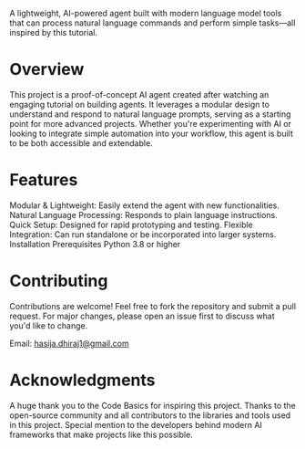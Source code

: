 A lightweight, AI-powered agent built with modern language model tools that can process natural language commands and perform simple tasks—all inspired by this tutorial.

# Overview
This project is a proof-of-concept AI agent created after watching an engaging tutorial on building agents. It leverages a modular design to understand and respond to natural language prompts, serving as a starting point for more advanced projects. Whether you're experimenting with AI or looking to integrate simple automation into your workflow, this agent is built to be both accessible and extendable.

# Features
Modular & Lightweight: Easily extend the agent with new functionalities.
Natural Language Processing: Responds to plain language instructions.
Quick Setup: Designed for rapid prototyping and testing.
Flexible Integration: Can run standalone or be incorporated into larger systems.
Installation
Prerequisites
Python 3.8 or higher

# Contributing
Contributions are welcome! Feel free to fork the repository and submit a pull request. For major changes, please open an issue first to discuss what you'd like to change.


Email: hasija.dhiraj1@gmail.com

# Acknowledgments
A huge thank you to the Code Basics for inspiring this project.
Thanks to the open-source community and all contributors to the libraries and tools used in this project.
Special mention to the developers behind modern AI frameworks that make projects like this possible.
